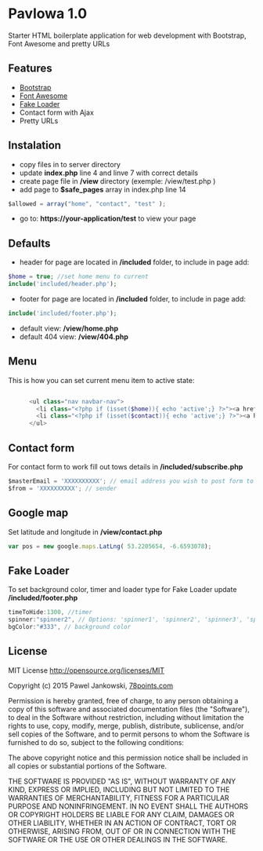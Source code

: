 # Pavlowa 1.0

Starter HTML boilerplate application for web development with Bootstrap, Font Awesome and pretty URLs


## Features

*   [Bootstrap](http://getbootstrap.com/)
*   [Font Awesome](http://fortawesome.github.io/Font-Awesome/)
*   [Fake Loader](http://codepen.io/vivinantony)
*   Contact form with Ajax
*   Pretty URLs



## Instalation

*   copy files in to server directory <br />
*   update **index.php** line 4 and linve 7 with correct details <br />
*   create page file in **/view** directory (exemple: /view/test.php )<br />
*   add page to **$safe_pages** array in index.php line 14 
```javascript
$allowed = array("home", "contact", "test" );
```

*   go to: **https://your-application/test** to view your page <br />


## Defaults

*   header for page are located in **/included** folder, to include in page add:
```php
$home = true; //set home menu to current
include('included/header.php'); 
```

*   footer for page are located in **/included** folder, to include in page add:
```php
include('included/footer.php'); 
```

*   default view: **/view/home.php**
*   default 404 view: **/view/404.php**  



## Menu

This is how you can set current menu item to active state:

```php

      <ul class="nav navbar-nav">
        <li class="<?php if (isset($home)){ echo 'active';} ?>"><a href="home">Home</a></li>
        <li class="<?php if (isset($contact)){ echo 'active';} ?>"><a href="contact">Contact</a></li>
      </ul>

```


## Contact form

For contact form to work fill out tows details in **/included/subscribe.php** 

```javascript
$masterEmail = 'XXXXXXXXXX'; // email address you wish to post form to
$from = 'XXXXXXXXXX'; // sender
```


## Google map

Set latitude and longitude in **/view/contact.php** 

```javascript
var pos = new google.maps.LatLng( 53.2205654, -6.6593078);
```


## Fake Loader
To set background color, timer and loader type for Fake Loader update **/included/footer.php**

```javascript
timeToHide:1300, //timer
spinner:"spinner2", // Options: 'spinner1', 'spinner2', 'spinner3', 'spinner4', 'spinner5', 'spinner6', 'spinner7'
bgColor:"#333", // background color
```


## License

MIT License http://opensource.org/licenses/MIT

Copyright (c) 2015 Pawel Jankowski,  [78points.com](http://78points.com/)

Permission is hereby granted, free of charge, to any person obtaining a copy of this software and associated documentation files (the "Software"), to deal in the Software without restriction, including without limitation the rights to use, copy, modify, merge, publish, distribute, sublicense, and/or sell copies of the Software, and to permit persons to whom the Software is furnished to do so, subject to the following conditions:

The above copyright notice and this permission notice shall be included in all copies or substantial portions of the Software.

THE SOFTWARE IS PROVIDED "AS IS", WITHOUT WARRANTY OF ANY KIND, EXPRESS OR IMPLIED, INCLUDING BUT NOT LIMITED TO THE WARRANTIES OF MERCHANTABILITY, FITNESS FOR A PARTICULAR PURPOSE AND NONINFRINGEMENT. IN NO EVENT SHALL THE AUTHORS OR COPYRIGHT HOLDERS BE LIABLE FOR ANY CLAIM, DAMAGES OR OTHER LIABILITY, WHETHER IN AN ACTION OF CONTRACT, TORT OR OTHERWISE, ARISING FROM, OUT OF OR IN CONNECTION WITH THE SOFTWARE OR THE USE OR OTHER DEALINGS IN THE SOFTWARE.
